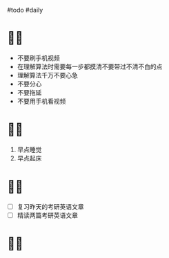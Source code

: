 #todo #daily
# 🙅‍♂️
- 不要刷手机视频
- 在理解算法时需要每一步都摸清不要带过不清不白的点
- 理解算法千万不要心急 
- 不要分心
- 不要拖延
- 不要用手机看视频
# 🙆‍♂️
1. 早点睡觉
2. 早点起床
# 🧑‍💻
- [ ] 复习昨天的考研英语文章
- [ ] 精读两篇考研英语文章
# 🤦‍♂️